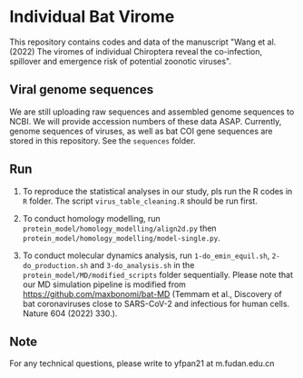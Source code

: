 # Individual Bat Virome

This repository contains codes and data of the manuscript "Wang et al. (2022) The viromes of individual Chiroptera reveal the co-infection, spillover and emergence risk of potential zoonotic viruses".

## Viral genome sequences

We are still uploading raw sequences and assembled genome sequences to NCBI. We will provide accession numbers of these data ASAP. Currently, genome sequences of viruses, as well as bat COI gene sequences are stored in this repository. See the `sequences` folder.

## Run

1. To reproduce the statistical analyses in our study, pls run the R codes in `R` folder. The script `virus_table_cleaning.R` should be run first.

2. To conduct homology modelling, run `protein_model/homology_modelling/align2d.py` then `protein_model/homology_modelling/model-single.py`.

3. To conduct molecular dynamics analysis, run `1-do_emin_equil.sh`, `2-do_production.sh` and `3-do_analysis.sh` in the `protein_model/MD/modified_scripts` folder sequentially. Please note that our MD simulation pipeline is modified from https://github.com/maxbonomi/bat-MD (Temmam et al., Discovery of bat coronaviruses close to SARS-CoV-2 and infectious for human cells. Nature 604 (2022) 330.).

## Note

For any technical questions, please write to yfpan21 at m.fudan.edu.cn
